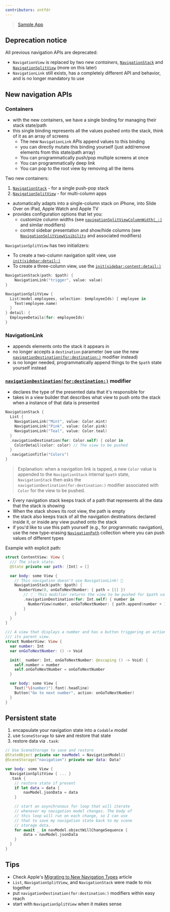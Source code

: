 ```yaml
---
contributors: zntfdr
---
```


> [Sample App](https://developer.apple.com/documentation/swiftui/bringing_robust_navigation_structure_to_your_swiftui_app)

## Deprecation notice

All previous navigation APIs are deprecated:

- `NavigationView` is replaced by two new _containers_, [`NavigationStack`][NavigationStack] and [`NavigationSplitView`][NavigationSplitView] (more on this later)
- `NavigationLink` still exists, has a completely different API and behavior, and is no longer mandatory to use

## New navigation APIs

### Containers

- with the new containers, we have a single binding for managing their stack state/path
- this single binding represents all the values pushed onto the stack, think of it as an array of screens
  - The new `NavigationLink` APIs append values to this binding
  - you can directly mutate this binding yourself (just add/remove elements from this state/path array)
  - You can programmatically push/pop multiple screens at once
  - You can programmatically deep link
  - You can pop to the root view by removing all the items

Two new containers:

1. [`NavigationStack`][NavigationStack] - for a single push-pop stack
2. [`NavigationSplitView`][NavigationSplitView] - for multi-column apps
  - automatically adapts into a single-column stack on iPhone, into Slide Over on iPad, Apple Watch and Apple TV
  - provides configuration options that let you:
    - customize column widths (see [`navigationSplitViewColumnWidth(_:)`][navigationSplitViewColumnWidth(_:)] and similar modifiers)
    - control sidebar presentation and show/hide columns (see [`NavigationSplitViewVisibility`][navigationsplitviewvisibility] and associated modifiers)

`NavigationSplitView` has two initializers:

- To create a two-column navigation split view, use [`init(sidebar:detail:)`][init(sidebar:detail:)]
- To create a three-column view, use the [`init(sidebar:content:detail:)`][init(sidebar:content:detail:)]

```swift
NavigationStack(path: $path) {
	NavigationLink("trigger", value: value)
}

NavigationSplitView {
  List(model.employees, selection: $employeeIds) { employee in
    Text(employee.name)
  }
} detail: {
  EmployeeDetails(for: employeeIds)
}
```

### NavigationLink

- appends elements onto the stack it appears in
- no longer accepts a `destination` parameter (we use the new [`navigationDestination(for:destination:)`][navigationDestination(for:destination:)] modifier instead)
- is no longer needed, programmatically append things to the `$path` state yourself instead

### [`navigationDestination(for:destination:)`][navigationDestination(for:destination:)] modifier

- declares the type of the presented data that it's responsible for
- takes in a view builder that describes what view to push onto the stack when a instance of that data is presented

```swift
NavigationStack {
  List {
    NavigationLink("Mint", value: Color.mint)
    NavigationLink("Pink", value: Color.pink)
    NavigationLink("Teal", value: Color.teal)
  }
  .navigationDestination(for: Color.self) { color in
    ColorDetail(color: color) // The view to be pushed
  }
  .navigationTitle("Colors")
}
```

> Explanation: when a navigation link is tapped, a new `Color` value is appended to the `NavigationStack` internal `$path` state, `NavigationStack` then asks the `navigationDestination(for:destination:)` modifier associated with `Color` for the view to be pushed.

- Every navigation stack keeps track of a path that represents all the data that the stack is showing
- When the stack shows its root view, the path is empty
- the stack also keeps track of all the navigation destinations declared inside it, or inside any view pushed onto the stack
- if you'd like to use this path yourself (e.g., for programmatic navigation), use the new type-erasing [`NavigationPath`][NavigationPath] collection where you can push values of different types

Example with explicit path:

```swift
struct ContentView: View {
  /// The stack state.
  @State private var path: [Int] = []

  var body: some View {
    // This navigation doesn't use NavigationLink! 🎉
    NavigationStack(path: $path) {
      NumberView(0, onGoToNextNumber: { path = [1] })
        // 👇🏻 This modifier returns the view to be pushed for $path values of type Int
        .navigationDestination(for: Int.self) { number in 
          NumberView(number, onGoToNextNumber: { path.append(number + 1) })
        }
    }
  }
}

/// A view that displays a number and has a button triggering an action injected by 
/// its parent view.
struct NumberView: View {
  var number: Int
  var onGoToNextNumber: () -> Void

  init(_ number: Int, onGoToNextNumber: @escaping () -> Void) {
    self.number = number
    self.onGoToNextNumber = onGoToNextNumber
  }

  var body: some View {
    Text("\(number)").font(.headline)
    Button("Go to next number", action: onGoToNextNumber)
  }
}
```

## Persistent state

1. encapsulate your navigation state into a `Codable` model
2. use `SceneStorage` to save and restore that state
3. restore data via `.task`:

```swift
// Use SceneStorage to save and restore
@StateObject private var navModel = NavigationModel()
@SceneStorage("navigation") private var data: Data?

var body: some View {
  NavigationSplitView { ... }
  .task {
  	// restore state if present
  	if let data = data {
  		navModel.jsonData = data
    }

    // start an asynchronous for loop that will iterate 
    // whenever my navigation model changes. The body of 
    // this loop will run on each change, so I can use 
    // that to save my navigation state back to my scene 
    // storage data.
    for await _ in navModel.objectWillChangeSequence {
    	data = navModel.jsonData
    }
  }
}
```

## Tips

- Check Apple's [Migrating to New Navigation Types][migrating-to-new-navigation-types] article
- `List`, `NavigationSplitView`, and `NavigationStack` were made to mix together
- put `navigationDestination(for:destination:)` modifiers within easy reach
- start with `NavigationSplitView` when it makes sense

[NavigationStack]: https://developer.apple.com/documentation/swiftui/navigationstack
[NavigationSplitView]: https://developer.apple.com/documentation/swiftui/navigationsplitview
[init(sidebar:detail:)]: https://developer.apple.com/documentation/swiftui/navigationsplitview/init(sidebar:detail:)
[init(sidebar:content:detail:)]: https://developer.apple.com/documentation/swiftui/navigationsplitview/init(sidebar:content:detail:)
[navigationDestination(for:destination:)]: https://developer.apple.com/documentation/swiftui/presentedwindowcontent/navigationdestination(for:destination:)
[NavigationPath]: https://developer.apple.com/documentation/swiftui/navigationpath
[migrating-to-new-navigation-types]: https://developer.apple.com/documentation/swiftui/migrating-to-new-navigation-types
[navigationSplitViewColumnWidth(_:)]: https://developer.apple.com/documentation/swiftui/navigationsplitview
[navigationsplitviewvisibility]: https://developer.apple.com/documentation/swiftui/navigationsplitviewvisibility
